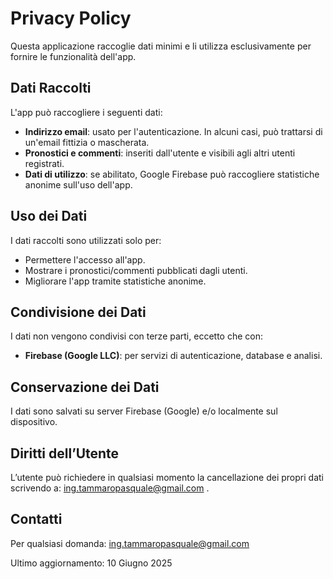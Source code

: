# Privacy Policy

Questa applicazione raccoglie dati minimi e li utilizza esclusivamente per fornire le funzionalità dell'app.

## Dati Raccolti

L'app può raccogliere i seguenti dati:
- **Indirizzo email**: usato per l'autenticazione. In alcuni casi, può trattarsi di un'email fittizia o mascherata.
- **Pronostici e commenti**: inseriti dall'utente e visibili agli altri utenti registrati.
- **Dati di utilizzo**: se abilitato, Google Firebase può raccogliere statistiche anonime sull'uso dell'app.

## Uso dei Dati

I dati raccolti sono utilizzati solo per:
- Permettere l'accesso all'app.
- Mostrare i pronostici/commenti pubblicati dagli utenti.
- Migliorare l'app tramite statistiche anonime.

## Condivisione dei Dati

I dati non vengono condivisi con terze parti, eccetto che con:
- **Firebase (Google LLC)**: per servizi di autenticazione, database e analisi.

## Conservazione dei Dati

I dati sono salvati su server Firebase (Google) e/o localmente sul dispositivo.

## Diritti dell’Utente

L’utente può richiedere in qualsiasi momento la cancellazione dei propri dati scrivendo a: ing.tammaropasquale@gmail.com
.

## Contatti

Per qualsiasi domanda: ing.tammaropasquale@gmail.com

Ultimo aggiornamento: 10 Giugno 2025
